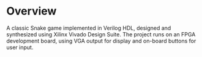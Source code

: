 # Overview
A classic Snake game implemented in Verilog HDL, designed and synthesized using Xilinx Vivado Design Suite. 
The project runs on an FPGA development board, using VGA output for display and on-board buttons for user input.
